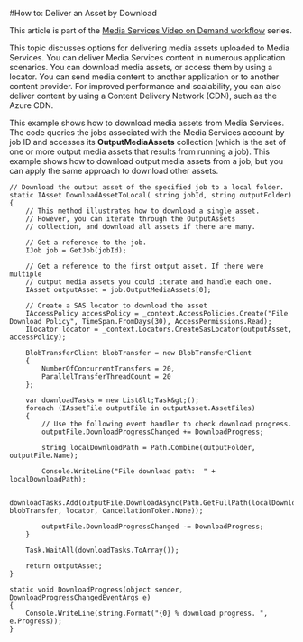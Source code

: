 <properties 
	pageTitle="How to Deliver Media Assets - Azure" 
	description="Learn about options for delivering media assets that have been uploaded to Media Services in Azure. Code samples are written in C# and use the Media Services SDK for .NET." 
	services="media-services" 
	documentationCenter="" 
	authors="juliako" 
	manager="dwrede" 
	editor=""/>

<tags 
	ms.service="media-services" 
	ms.workload="media" 
	ms.tgt_pltfrm="na" 
	ms.devlang="na" 
	ms.topic="article" 
	ms.date="02/15/2015" 
	ms.author="juliako"/>

#How to: Deliver an Asset by Download

This article is part of the [Media Services Video on Demand workflow](../media-services-video-on-demand-workflow) series.  

This topic discusses options for delivering media assets uploaded to Media Services. You can deliver Media Services content in numerous application scenarios. You can download media assets, or access them by using a locator. You can send media content to another application or to another content provider. For improved performance and scalability, you can also deliver content by using a Content Delivery Network (CDN), such as the Azure CDN.

This example shows how to download media assets from Media Services. The code queries the jobs associated with the Media Services account by job ID and accesses its **OutputMediaAssets** collection (which is the set of one or more output media assets that results from running a job). This  example shows how to download output media assets from a job, but you can apply the same approach to download other assets.

	
	// Download the output asset of the specified job to a local folder.
	static IAsset DownloadAssetToLocal( string jobId, string outputFolder)
	{
	    // This method illustrates how to download a single asset. 
	    // However, you can iterate through the OutputAssets
	    // collection, and download all assets if there are many. 
	
	    // Get a reference to the job. 
	    IJob job = GetJob(jobId);
	
	    // Get a reference to the first output asset. If there were multiple 
	    // output media assets you could iterate and handle each one.
	    IAsset outputAsset = job.OutputMediaAssets[0];
	
		// Create a SAS locator to download the asset
	    IAccessPolicy accessPolicy = _context.AccessPolicies.Create("File Download Policy", TimeSpan.FromDays(30), AccessPermissions.Read);
	    ILocator locator = _context.Locators.CreateSasLocator(outputAsset, accessPolicy);
	
	    BlobTransferClient blobTransfer = new BlobTransferClient
	    {
	        NumberOfConcurrentTransfers = 20,
	        ParallelTransferThreadCount = 20
	    };
	
	    var downloadTasks = new List&lt;Task&gt;();
	    foreach (IAssetFile outputFile in outputAsset.AssetFiles)
	    {
	        // Use the following event handler to check download progress.
	        outputFile.DownloadProgressChanged += DownloadProgress;
	
	        string localDownloadPath = Path.Combine(outputFolder, outputFile.Name);
	
	        Console.WriteLine("File download path:  " + localDownloadPath);
	
	        downloadTasks.Add(outputFile.DownloadAsync(Path.GetFullPath(localDownloadPath), blobTransfer, locator, CancellationToken.None));
	
	        outputFile.DownloadProgressChanged -= DownloadProgress;
	    }
	
	    Task.WaitAll(downloadTasks.ToArray());
	
	    return outputAsset;
	}
	
	static void DownloadProgress(object sender, DownloadProgressChangedEventArgs e)
	{
	    Console.WriteLine(string.Format("{0} % download progress. ", e.Progress));
	}
  